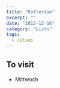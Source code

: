 ```yaml
---
title: "Rotterdam"
excerpt: ""
date: "2012-12-16"
category: "Lists"
tags:
  - cities 
---
```

## To visit
- Mittwoch